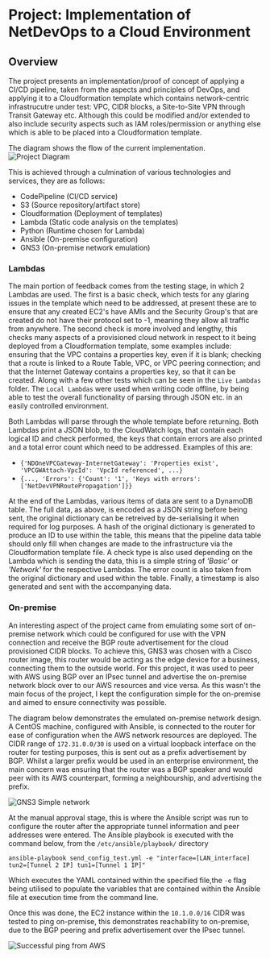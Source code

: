 # Project: Implementation of NetDevOps to a Cloud Environment

## Overview
The project presents an implementation/proof of concept of applying a CI/CD pipeline, taken from the aspects and principles of DevOps, and applying it to a Cloudformation template which contains network-centric infrastrucutre under test: VPC, CIDR blocks, a Site-to-Site VPN through Transit Gateway etc. Although this could be modified and/or extended to also include security aspects such as IAM roles/permission or anything else which is able to be placed into a Cloudformation template. 

The diagram shows the flow of the current implementation.
![Project Diagram](https://github.com/jdockerty/UniProject/blob/master/Images/NetDevOps%20Pipeline%20Diagram.png)

This is achieved through a culmination of various technologies and services, they are as follows:
* CodePipeline (CI/CD service)
* S3 (Source repository/artifact store)
* Cloudformation (Deployment of templates)
* Lambda (Static code analysis on the templates)
* Python (Runtime chosen for Lambda)
* Ansible (On-premise configuration)
* GNS3 (On-premise network emulation)

### Lambdas
The main portion of feedback comes from the testing stage, in which 2 Lambdas are used. The first is a basic check, which tests for any glaring issues in the template which need to be addressed, at present these are to ensure that any created EC2's have AMIs and the Security Group's that are created do not have their protocol set to -1, meaning they allow all traffic from anywhere. The second check is more involved and lengthy, this checks many aspects of a provisioned cloud network in respect to it being deployed from a Cloudformation template, some examples include: ensuring that the VPC contains a properties key, even if it is blank; checking that a route is linked to a Route Table, VPC, or VPC peering connection; and that the Internet Gateway contains a properties key, so that it can be created. Along with a few other tests which can be seen in the `Live Lambdas` folder. The `Local Lambdas` were used when writing code offline, by being able to test the overall functionality of parsing through JSON etc. in an easily controlled environment.

Both Lambdas will parse through the whole template before returning. Both Lambdas print a JSON blob, to the CloudWatch logs, that contain each logical ID and check performed, the keys that contain errors are also printed and a total error count which need to be addressed. Examples of this are:

* `{'NDOneVPCGateway-InternetGateway': 'Properties exist', 'VPCGWAttach-VpcId': 'VpcId referenced', ...}`
* `{..., 'Errors': {'Count': '1', 'Keys with errors': ['NetDevVPNRoutePropagation']}}`

At the end of the Lambdas, various items of data are sent to a DynamoDB table. The full data, as above, is encoded as a JSON string before being sent, the original dictionary can be retreived by de-serialising it when required for log purposes. A hash of the original dictionary is generated to produce an ID to use within the table, this means that the pipeline data table should only fill when changes are made to the infrastructure via the Cloudformation template file. A check type is also used depending on the Lambda which is sending the data, this is a simple string of _'Basic'_ or _'Network'_ for the respective Lambdas. The error count is also taken from the original dictionary and used within the table. Finally, a timestamp is also generated and sent with the accompanying data.

### On-premise

An interesting aspect of the project came from emulating some sort of on-premise network which could be configured for use with the VPN connection and receive the BGP route advertisement for the cloud provisioned CIDR blocks. To achieve this, GNS3 was chosen with a Cisco router image, this router would be acting as the edge device for a business, connecting them to the outside world. For this project, it was used to peer with AWS using BGP over an IPsec tunnel and advertise the on-premise network block over to our AWS resources and vice versa. As this wasn't the main focus of the project, I kept the configuration simple for the on-premise and aimed to ensure connectivity was possible. 

The diagram below demonstrates the emulated on-premise network design. A CentOS machine, configured with Ansible, is connected to the router for ease of configuration when the AWS network resources are deployed. The CIDR range of `172.31.0.0/30` is used on a virtual loopback interface on the router for testing purposes, this is sent out as a prefix advertisement by BGP. Whilst a larger prefix would be used in an enterprise environment, the main concern was ensuring that the router was a BGP speaker and would peer with its AWS counterpart, forming a neighbourship, and advertising the prefix.

![GNS3 Simple network](https://github.com/jdockerty/UniProject/blob/master/Images/Emulated%20network%20GNS3.png)

At the manual approval stage, this is where the Ansible script was run to configure the router after the appropriate tunnel information and peer addresses were entered. The Ansible playbook is executed with the command below, from the `/etc/ansible/playbook/` directory

`ansible-playbook send_config_test.yml -e "interface=[LAN_interface] tun2=[Tunnel 2 IP] tun1=[Tunnel 1 IP]"`

Which executes the YAML contained within the specified file,the `-e` flag being utilised to populate the variables that are contained within the Ansible file at execution time from the command line.

Once this was done, the EC2 instance within the `10.1.0.0/16` CIDR was tested to ping on-premise, this demonstrates reachability to on-premise, due to the BGP peering and prefix advertisement over the IPsec tunnel.

![Successful ping from AWS](https://github.com/jdockerty/UniProject/blob/master/Images/Ping%20from%20cloud%20to%20onpremise%20loopback%20address.png)
